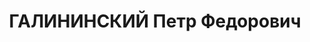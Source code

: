 ---
title: ГАЛИНИНСКИЙ Петр Федорович
description: 'Род. 1900, г. Городец, Горьковская обл., русский, обр.: средне-спец.,
  род занятий: механик судоремонта, нач заготконторы КРП, прож.: г. Пермь. Арест.:27.08.1937,
  обв.:вред., терр., АСД. Приговор: 17.01.1938 - ВМН, конфискация имущества. Реабилитация:
  Военная коллегия ВС СССР'
---